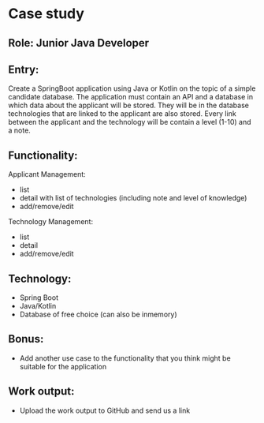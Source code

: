 # Case study
## Role: Junior Java Developer

## Entry:
Create a SpringBoot application using Java or Kotlin on the topic of a simple candidate database.
The application must contain an API and a database in which data about the applicant will be stored. They will be in the database
technologies that are linked to the applicant are also stored. Every link between the applicant and the technology will be
contain a level (1-10) and a note.

## Functionality:
Applicant Management:
- list
- detail with list of technologies (including note and level of knowledge)
- add/remove/edit
  

Technology Management:
- list
- detail
- add/remove/edit

## Technology:
- Spring Boot
- Java/Kotlin
- Database of free choice (can also be inmemory)

## Bonus:
- Add another use case to the functionality that you think might be suitable for the application

## Work output:
- Upload the work output to GitHub and send us a link